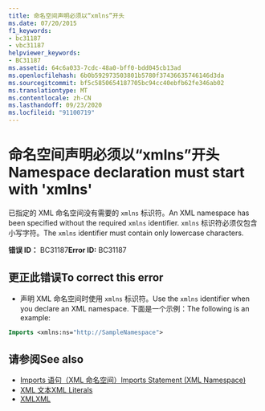 ```yaml
---
title: 命名空间声明必须以“xmlns”开头
ms.date: 07/20/2015
f1_keywords:
- bc31187
- vbc31187
helpviewer_keywords:
- BC31187
ms.assetid: 64c6a033-7cdc-48a0-bff0-bdd045cb13ad
ms.openlocfilehash: 6b0b592973503801b5780f37436635746146d3da
ms.sourcegitcommit: bf5c5850654187705bc94cc40ebfb62fe346ab02
ms.translationtype: MT
ms.contentlocale: zh-CN
ms.lasthandoff: 09/23/2020
ms.locfileid: "91100719"
---
```

# <a name="namespace-declaration-must-start-with-xmlns"></a><span data-ttu-id="6d537-102">命名空间声明必须以“xmlns”开头</span><span class="sxs-lookup"><span data-stu-id="6d537-102">Namespace declaration must start with 'xmlns'</span></span>

<span data-ttu-id="6d537-103">已指定的 XML 命名空间没有需要的 `xmlns` 标识符。</span><span class="sxs-lookup"><span data-stu-id="6d537-103">An XML namespace has been specified without the required `xmlns` identifier.</span></span> <span data-ttu-id="6d537-104">`xmlns` 标识符必须仅包含小写字符。</span><span class="sxs-lookup"><span data-stu-id="6d537-104">The `xmlns` identifier must contain only lowercase characters.</span></span>  
  
 <span data-ttu-id="6d537-105">**错误 ID：** BC31187</span><span class="sxs-lookup"><span data-stu-id="6d537-105">**Error ID:** BC31187</span></span>  
  
## <a name="to-correct-this-error"></a><span data-ttu-id="6d537-106">更正此错误</span><span class="sxs-lookup"><span data-stu-id="6d537-106">To correct this error</span></span>  
  
- <span data-ttu-id="6d537-107">声明 XML 命名空间时使用 `xmlns` 标识符。</span><span class="sxs-lookup"><span data-stu-id="6d537-107">Use the `xmlns` identifier when you declare an XML namespace.</span></span> <span data-ttu-id="6d537-108">下面是一个示例：</span><span class="sxs-lookup"><span data-stu-id="6d537-108">The following is an example:</span></span>
  
```vb  
Imports <xmlns:ns="http://SampleNamespace">  
```  
  
## <a name="see-also"></a><span data-ttu-id="6d537-109">请参阅</span><span class="sxs-lookup"><span data-stu-id="6d537-109">See also</span></span>

- [<span data-ttu-id="6d537-110">Imports 语句（XML 命名空间）</span><span class="sxs-lookup"><span data-stu-id="6d537-110">Imports Statement (XML Namespace)</span></span>](../language-reference/statements/imports-statement-xml-namespace.md)
- [<span data-ttu-id="6d537-111">XML 文本</span><span class="sxs-lookup"><span data-stu-id="6d537-111">XML Literals</span></span>](../language-reference/xml-literals/index.md)
- [<span data-ttu-id="6d537-112">XML</span><span class="sxs-lookup"><span data-stu-id="6d537-112">XML</span></span>](../programming-guide/language-features/xml/index.md)
